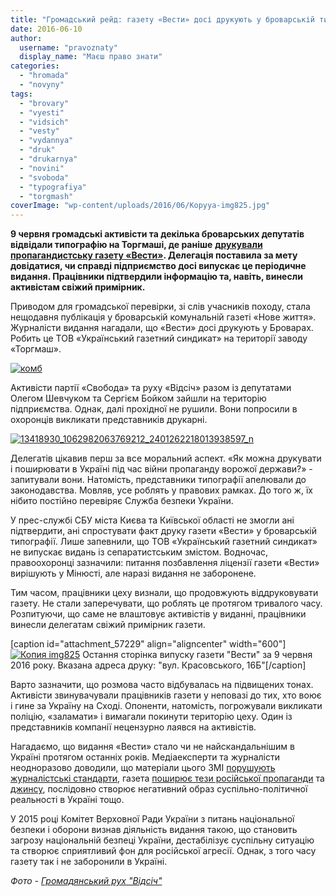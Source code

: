 ```yaml
---
title: "Громадський рейд: газету «Вести» досі друкують у броварській типографії"
date: 2016-06-10
author: 
  username: "pravoznaty"
  display_name: "Маєш право знати"
categories: 
  - "hromada"
  - "novyny"
tags: 
  - "brovary"
  - "vyesti"
  - "vidsich"
  - "vesty"
  - "vydannya"
  - "druk"
  - "drukarnya"
  - "novini"
  - "svoboda"
  - "typografiya"
  - "torgmash"
coverImage: "wp-content/uploads/2016/06/Kopyya-img825.jpg"
---
```


**9 червня громадські активісти та декілька броварських депутатів відвідали типографію на Торгмаші, де раніше** [**друкували пропагандистську газету «Вести»**](https://mpz.brovary.org/gazetu-vesty-drukuyut-u-brovarah-abo-pro-rosijsku-propagandu-v-nashomu-misti/)**. Делегація поставила за мету довідатися, чи справді підприємство досі випускає це періодичне видання. Працівники підтвердили інформацію та, навіть, винесли активістам свіжий примірник.**

Приводом для громадської перевірки, зі слів учасників походу, стала нещодавня публікація у броварській комунальній газеті «Нове життя». Журналісти видання нагадали, що «Вести» досі друкують у Броварах. Робить це ТОВ «Український газетний синдикат» на території заводу «Торгмаш».

[![комб](https://mpz.brovary.org/wp-content/uploads/2016/06/komb.jpg)](https://mpz.brovary.org/wp-content/uploads/2016/06/komb.jpg)

Активісти партії «Свобода» та руху «Відсіч» разом із депутатами Олегом Шевчуком та Сергієм Бойком зайшли на територію підприємства. Однак, далі прохідної не рушили. Вони попросили в охоронців викликати представників друкарні.

[![13418930_1062982063769212_2401262218013938597_n](https://mpz.brovary.org/wp-content/uploads/2016/06/13418930_1062982063769212_2401262218013938597_n.jpg)](https://mpz.brovary.org/wp-content/uploads/2016/06/13418930_1062982063769212_2401262218013938597_n.jpg)

Делегатів цікавив перш за все моральний аспект. «Як можна друкувати і поширювати в Україні під час війни пропаганду ворожої держави?» - запитували вони. Натомість, представники типографії апелювали до законодавства. Мовляв, усе роблять у правових рамках. До того ж, їх нібито постійно перевіряє Служба безпеки України.

У прес-службі СБУ міста Києва та Київської області не змогли ані підтвердити, ані спростувати факт друку газети «Вести» у броварській типографії. Лише запевнили, що ТОВ «Український газетний синдикат» не випускає видань із сепаратистським змістом. Водночас, правоохоронці зазначили: питання позбавлення ліцензії газети «Вести» вирішують у Мінюсті, але наразі видання не заборонене.

Тим часом, працівники цеху визнали, що продовжують віддруковувати газету. Не стали заперечувати, що роблять це протягом тривалого часу. Розпитуючи, що саме не влаштовує активістів у виданні, працівники винесли делегатам свіжий примірник газети.

\[caption id="attachment\_57229" align="aligncenter" width="600"\][![Копия img825](https://mpz.brovary.org/wp-content/uploads/2016/06/Kopyya-img825.jpg)](https://mpz.brovary.org/wp-content/uploads/2016/06/Kopyya-img825.jpg) Остання сторінка випуску газети "Вести" за 9 червня 2016 року. Вказана адреса друку: "вул. Красовського, 16Б"\[/caption\]

Варто зазначити, що розмова часто відбувалась на підвищених тонах. Активісти звинувачували працівників газети у неповазі до тих, хто воює і гине за Україну на Сході. Опоненти, натомість, погрожували викликати поліцію, «заламати» і вимагали покинути територію цеху. Один із представників компанії нецензурно лаявся на активістів.

Нагадаємо, що видання «Вести» стало чи не найскандальнішим в Україні протягом останніх років. Медіаексперти та журналісти неодноразово доводили, що матеріали цього ЗМІ [порушують журналістські стандарти](http://www.telekritika.ua/kontent/2015-02-27/104278), газета [поширює тези російської пропаганди](http://osvita.mediasapiens.ua/trends/mediacriticism/vesti_translyuyut_rosiysku_propagandu_kilkisne_dovedennya/) та [джинсу](http://vybory.mediasapiens.ua/2015/09/25/sposterihachi-opory-vyyavyly-dzhynsu-v-hazeti-vesty/), послідовно створює негативний образ суспільно-політичної реальності в Україні тощо.

У 2015 році Комітет Верховної Ради України з питань національної безпеки і оборони визнав діяльність видання такою, що становить загрозу національній безпеці України, дестабілізує суспільну ситуацію та створює сприятливий фон для російської агресії. Однак, з того часу газету так і не заборонили в Україні.

_Фото - [Громадянський рух "Відсіч"](https://www.facebook.com/vidsich/posts/1062982583769160)_
